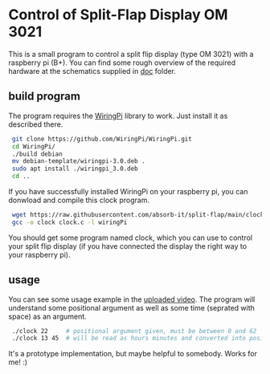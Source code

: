 # Control of Split-Flap Display OM 3021

This is a small program to control a split flip display (type OM 3021) with a raspberry pi (B+). You can find some rough overview of the required hardware at the schematics supplied in [doc](doc/) folder.

## build program

The program requires the [WiringPi](https://github.com/WiringPi/WiringPi) library to work. Just install it as described there.

```bash
 git clone https://github.com/WiringPi/WiringPi.git
 cd WiringPi/
 ./build debian
 mv debian-template/wiringpi-3.0.deb .
 sudo apt install ./wiringpi_3.0.deb
 cd ..
```

If you have successfully installed WiringPi on your raspberry pi, you can donwload and compile this clock program.

```bash
 wget https://raw.githubusercontent.com/absorb-it/split-flap/main/clock.c
 gcc -o clock clock.c -l wiringPi
```

You should get some program named clock, which you can use to control your split flip display (if you have connected the display the right way to your raspberry pi).

## usage

You can see some usage example in the [uploaded video](video/flipclock_full.mp4). The program will understand some positional argument as well as some time (seprated with space) as an argument.

```bash
 ./clock 22     # positional argument given, must be between 0 and 62
 ./clock 13 45 	# will be read as hours minutes and converted into position
```

It's a prototype implementation, but maybe helpful to somebody. Works for me! :)
